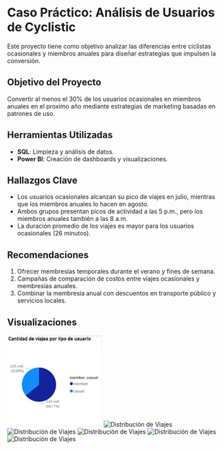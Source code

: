 # Caso Práctico: Análisis de Usuarios de Cyclistic  
Este proyecto tiene como objetivo analizar las diferencias entre ciclistas ocasionales y miembros anuales para diseñar estrategias que impulsen la conversión.

## Objetivo del Proyecto
Convertir al menos el 30% de los usuarios ocasionales en miembros anuales en el proximo año mediante estrategias de marketing basadas en patrones de uso.

## Herramientas Utilizadas
- **SQL**: Limpieza y análisis de datos.
- **Power BI**: Creación de dashboards y visualizaciones.

## Hallazgos Clave
- Los usuarios ocasionales alcanzan su pico de viajes en julio, mientras que los miembros anuales lo hacen en agosto.
- Ambos grupos presentan picos de actividad a las 5 p.m., pero los miembros anuales también a las 8 a.m.
- La duración promedio de los viajes es mayor para los usuarios ocasionales (26 minutos).

## Recomendaciones
1. Ofrecer membresías temporales durante el verano y fines de semana.
2. Campañas de comparación de costos entre viajes ocasionales y membresías anuales.
3. Combinar la membresía anual con descuentos en transporte público y servicios locales.

## Visualizaciones
![Distribución de Viajes](visuals/Cantidad%20de%20viajes%20por%20tipo%20de%20usuario.jpg)
![Distribución de Viajes](visuals/Cantidad%de%viajes%por%tipo%de%usuario%en%cada%Año-Mes.jpg)
![Distribución de Viajes](visuals/Cantidad%de%viajes%por%tipo%de%usuario%en%cada%semana.jpg)
![Distribución de Viajes](visuals/Cantidad%de%viajes%por%tipo%de%usuario%en%cada%hora%del%día.jpg)
![Distribución de Viajes](visuals/Promedio%de%duración%del%recorrido%en%minutos%por%tipo%de%usuario.jpg)
![Distribución de Viajes](visuals/Promedio%de%duración%del%recorrido%en%minutos%por%tipo%de%usuario.jpg)